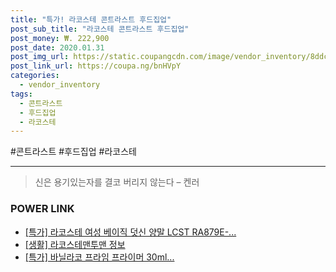 ```yaml
--- 
title: "특가! 라코스테 콘트라스트 후드집업" 
post_sub_title: "라코스테 콘트라스트 후드집업" 
post_money: ₩. 222,900 
post_date: 2020.01.31 
post_img_url: https://static.coupangcdn.com/image/vendor_inventory/8ddc/033cb9ce9aaf96c58210234c506b8fb38befaee01aa8449c078f37bbaf73.jpg 
post_link_url: https://coupa.ng/bnHVpY 
categories: 
  - vendor_inventory 
tags: 
  - 콘트라스트 
  - 후드집업 
  - 라코스테 
--- 
```

  #콘트라스트 #후드집업 #라코스테 
<hr> 

> 신은 용기있는자를 결코 버리지 않는다 – 켄러 


### POWER LINK

* <a href="https://blog.naver.com/sakai111/221791126612" target="_blank">[특가] 라코스테 여성 베이직 덧신 양말 LCST RA879E-...</a>
* <a href="https://blog.naver.com/fasyy4321/221762390983" target="_blank"> [생활] 라코스테맨투맨 정보 </a>
* <a href="https://blog.naver.com/an0733/221786837411" target="_blank">[특가] 바닐라코 프라임 프라이머 30ml...</a>
